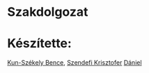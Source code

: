 # Szakdolgozat
# Készítette:
[Kun-Székely Bence](https://github.com/KSZBence), [Szendefi Krisztofer](https://github.com/Christuss) [Dániel](https://www.google.com/search?q=d%C3%A1niel%3F&sca)
